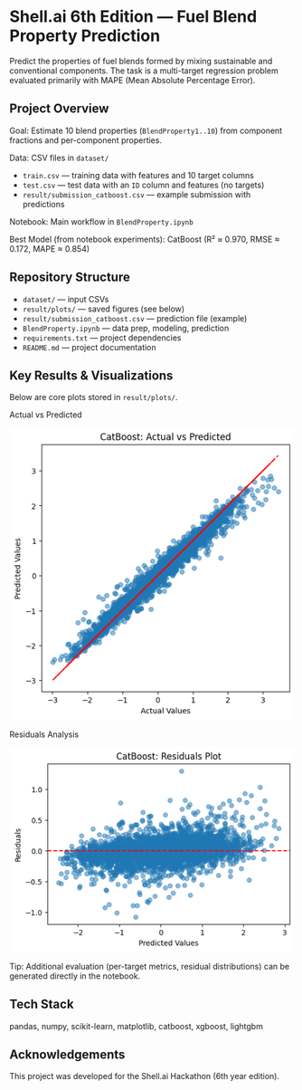 # Shell.ai 6th Edition — Fuel Blend Property Prediction
Predict the properties of fuel blends formed by mixing sustainable and conventional components. The task is a multi-target regression problem evaluated primarily with MAPE (Mean Absolute Percentage Error).

## Project Overview

Goal: Estimate 10 blend properties (`BlendProperty1..10`) from component fractions and per-component properties.

Data: CSV files in `dataset/`
- `train.csv` — training data with features and 10 target columns
- `test.csv` — test data with an `ID` column and features (no targets)
- `result/submission_catboost.csv` — example submission with predictions

Notebook: Main workflow in `BlendProperty.ipynb`

Best Model (from notebook experiments): CatBoost (R² ≈ 0.970, RMSE ≈ 0.172, MAPE ≈ 0.854)

## Repository Structure

- `dataset/` — input CSVs
- `result/plots/` — saved figures (see below)
- `result/submission_catboost.csv` — prediction file (example)
- `BlendProperty.ipynb` — data prep, modeling, prediction
- `requirements.txt` — project dependencies
- `README.md` — project documentation

## Key Results & Visualizations

Below are core plots stored in `result/plots/`.

Actual vs Predicted

![Actual vs Predicted](result/plots/Actuals%20vs%20Predicted.png)

Residuals Analysis

![Residuals Analysis](result/plots/residuals.png)

Tip: Additional evaluation (per-target metrics, residual distributions) can be generated directly in the notebook.

## Tech Stack

pandas, numpy, scikit-learn, matplotlib, catboost, xgboost, lightgbm

## Acknowledgements

This project was developed for the Shell.ai Hackathon (6th year edition).

